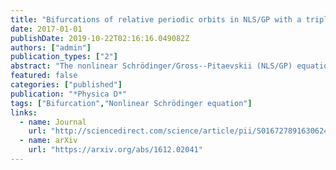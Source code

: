 ```yaml
---
title: "Bifurcations of relative periodic orbits in NLS/GP with a triple-well potential"
date: 2017-01-01
publishDate: 2019-10-22T02:16:16.049082Z
authors: ["admin"]
publication_types: ["2"]
abstract: "The nonlinear Schrödinger/Gross--Pitaevskii (NLS/GP) equation is considered in the presence of three equally-spaced potentials. The problem is reduced to a finite-dimensional Hamiltonian system by a Galerkin truncation. Families of oscillatory orbits are sought in the neighborhoods of the system's nine branches of standing wave solutions. Normal forms are computed in the neighborhood of these branches' various Hamiltonian Hopf and saddle--node bifurcations, showing how the oscillatory orbits change as a parameter is increased. Numerical experiments show agreement between normal form theory and numerical solutions to the reduced system and NLS/GP near the Hamiltonian Hopf bifurcations and some subtle disagreements near the saddle--node bifurcations due to exponentially small terms in the asymptotics."
featured: false
categories: ["published"]
publication: "*Physica D*"
tags: ["Bifurcation","Nonlinear Schrödinger equation"]
links:
  - name: Journal
    url: "http://sciencedirect.com/science/article/pii/S0167278916306248"
  - name: arXiv
    url: "https://arxiv.org/abs/1612.02041"
---
```


